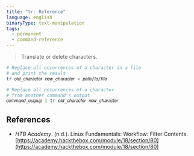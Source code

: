 ```yaml
---
title: "tr: Reference"
language: english
binaryType: text-manipulation
tags:
  - permanent
  - command-reference
---
```



> Translate or delete characters.

```Bash
# Replace all occurrences of a character in a file
# and print the result
tr 𝑜𝑙𝑑_𝑐ℎ𝑎𝑟𝑎𝑐𝑡𝑒𝑟 𝑛𝑒𝑤_𝑐ℎ𝑎𝑟𝑎𝑐𝑡𝑒𝑟 < 𝑝𝑎𝑡ℎ/𝑡𝑜/𝑓𝑖𝑙𝑒

# Replace all occurrences of a character
# from another command's output
𝑐𝑜𝑚𝑚𝑎𝑛𝑑_𝑜𝑢𝑡𝑝𝑢𝑝 | tr 𝑜𝑙𝑑_𝑐ℎ𝑎𝑟𝑎𝑐𝑡𝑒𝑟 𝑛𝑒𝑤_𝑐ℎ𝑎𝑟𝑎𝑐𝑡𝑒𝑟
```

## References

- _HTB Academy_. (n.d.). <span class="reference-title">Linux Fundamentals: Workflow: Filter Contents</span>. [https://academy.hackthebox.com/module/18/section/80](https://academy.hackthebox.com/module/18/section/80)
